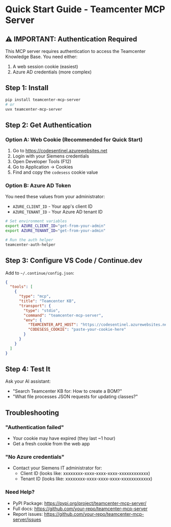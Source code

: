 # Quick Start Guide - Teamcenter MCP Server

## ⚠️ IMPORTANT: Authentication Required

This MCP server requires authentication to access the Teamcenter Knowledge Base. You need either:
1. A web session cookie (easiest)
2. Azure AD credentials (more complex)

## Step 1: Install

```bash
pip install teamcenter-mcp-server
# or
uvx teamcenter-mcp-server
```

## Step 2: Get Authentication

### Option A: Web Cookie (Recommended for Quick Start)

1. Go to https://codesentinel.azurewebsites.net
2. Login with your Siemens credentials
3. Open Developer Tools (F12)
4. Go to Application → Cookies
5. Find and copy the `codesess` cookie value

### Option B: Azure AD Token

You need these values from your administrator:
- `AZURE_CLIENT_ID` - Your app's client ID
- `AZURE_TENANT_ID` - Your Azure AD tenant ID

```bash
# Set environment variables
export AZURE_CLIENT_ID="get-from-your-admin"
export AZURE_TENANT_ID="get-from-your-admin"

# Run the auth helper
teamcenter-auth-helper
```

## Step 3: Configure VS Code / Continue.dev

Add to `~/.continue/config.json`:

```json
{
  "tools": [
    {
      "type": "mcp",
      "title": "Teamcenter KB",
      "transport": {
        "type": "stdio",
        "command": "teamcenter-mcp-server",
        "env": {
          "TEAMCENTER_API_HOST": "https://codesentinel.azurewebsites.net",
          "CODESESS_COOKIE": "paste-your-cookie-here"
        }
      }
    }
  ]
}
```

## Step 4: Test It

Ask your AI assistant:
- "Search Teamcenter KB for: How to create a BOM?"
- "What file processes JSON requests for updating classes?"

## Troubleshooting

### "Authentication failed"
- Your cookie may have expired (they last ~1 hour)
- Get a fresh cookie from the web app

### "No Azure credentials"
- Contact your Siemens IT administrator for:
  - Client ID (looks like: xxxxxxxx-xxxx-xxxx-xxxx-xxxxxxxxxxxx)
  - Tenant ID (looks like: xxxxxxxx-xxxx-xxxx-xxxx-xxxxxxxxxxxx)

### Need Help?
- PyPI Package: https://pypi.org/project/teamcenter-mcp-server/
- Full docs: https://github.com/your-repo/teamcenter-mcp-server
- Report issues: https://github.com/your-repo/teamcenter-mcp-server/issues